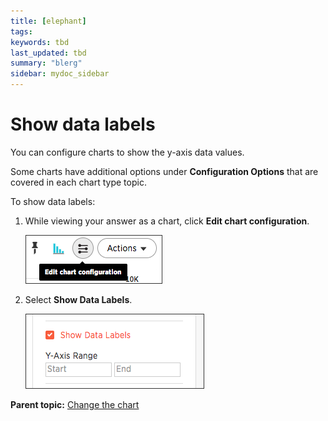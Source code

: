 ```yaml
---
title: [elephant]
tags: 
keywords: tbd
last_updated: tbd
summary: "blerg"
sidebar: mydoc_sidebar
---
```

# Show data labels

You can configure charts to show the y-axis data values.

Some charts have additional options under **Configuration Options** that are covered in each chart type topic.

To show data labels:

1.   While viewing your answer as a chart, click **Edit chart configuration**. 

     ![](/pages/images/edit_chart_configuration_bar.png "Edit chart configuration icon") 

2.   Select **Show Data Labels**. 

     ![](/pages/images/show_data_labels.png "Toggle on Show Data Labels") 


**Parent topic:** [Change the chart](../../../pages/end_user_guide/end_user_search/change_the_chart.html)

